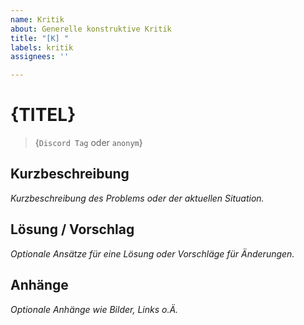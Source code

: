 ```yaml
---
name: Kritik
about: Generelle konstruktive Kritik
title: "[K] "
labels: kritik
assignees: ''

---
```


# {TITEL}

> {`Discord Tag` oder `anonym`}

## Kurzbeschreibung
*Kurzbeschreibung des Problems oder der aktuellen Situation.*

## Lösung / Vorschlag
*Optionale Ansätze für eine Lösung oder Vorschläge für Änderungen.*

## Anhänge
*Optionale Anhänge wie Bilder, Links o.Ä.*
